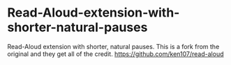 # Read-Aloud-extension-with-shorter-natural-pauses
Read-Aloud extension with shorter, natural pauses. This is a fork from the original and they get all of the credit.  https://github.com/ken107/read-aloud
